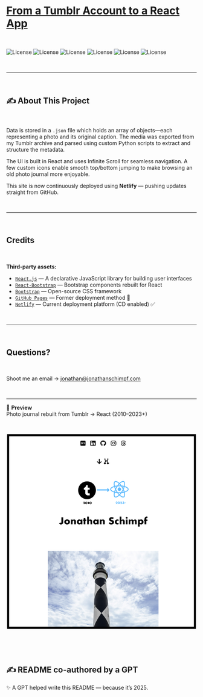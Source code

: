 <p>&nbsp;</p>

# [From a Tumblr Account to a React App](https://jonathanschimpf.com/)

<p>&nbsp;</p>

![License](https://img.shields.io/static/v1?label=Language&message=JavaScript&color=yellow)
![License](https://img.shields.io/static/v1?label=Library&message=React.js&color=pink)
![License](https://img.shields.io/static/v1?label=Language&message=HTML5&color=orange)
![License](https://img.shields.io/static/v1?label=Language&message=CSS3&color=blue)
![License](https://img.shields.io/static/v1?label=Framework&message=React-Bootstrap&color=green)
![License](https://img.shields.io/static/v1?label=Language&message=Python&color=yellow)

<p>&nbsp;</p>

---

<p>&nbsp;</p>

## ✍️ About This Project

<p>&nbsp;</p>

Data is stored in a `.json` file which holds an array of objects—each representing a photo and its original caption. The media was exported from my Tumblr archive and parsed using custom Python scripts to extract and structure the metadata.

The UI is built in React and uses Infinite Scroll for seamless navigation. A few custom icons enable smooth top/bottom jumping to make browsing an old photo journal more enjoyable.

This site is now continuously deployed using **Netlify** — pushing updates straight from GitHub.

<p>&nbsp;</p>

---

<p>&nbsp;</p>

## Credits

<p>&nbsp;</p>

**Third-party assets:**

- [`React.js`](https://reactjs.org/) — A declarative JavaScript library for building user interfaces
- [`React-Bootstrap`](https://react-bootstrap.github.io/) — Bootstrap components rebuilt for React
- [`Bootstrap`](https://getbootstrap.com/) — Open-source CSS framework
- [`GitHub Pages`](https://pages.github.com/) — Former deployment method 🚫
- [`Netlify`](https://www.netlify.com/) — Current deployment platform (CD enabled) ✅

<p>&nbsp;</p>

---

<p>&nbsp;</p>

## Questions?

<p>&nbsp;</p>

Shoot me an email → [jonathan@jonathanschimpf.com](mailto:jonathan@jonathanschimpf.com)

<p>&nbsp;</p>

---

📸 **Preview**  
Photo journal rebuilt from Tumblr → React (2010–2023+)

<p>&nbsp;</p>
<p align="center">
<img src="public/images/READMEPreview.png" alt="Project Preview" width="500" />
</p>

<p>&nbsp;</p>

<p>&nbsp;</p>

## ✍️ README co-authored by a GPT

✨ A GPT helped write this README — because it’s 2025.

<p>&nbsp;</p>

